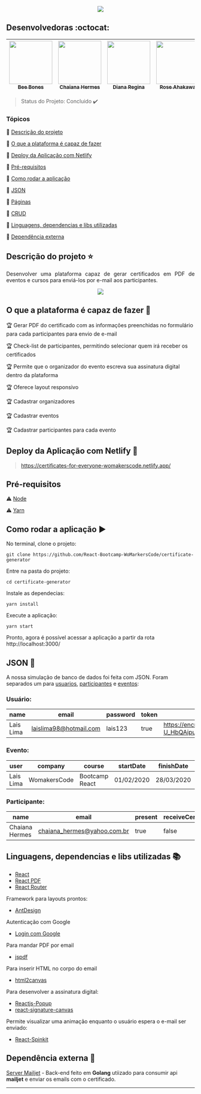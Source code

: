 <p align="center">
  <img src="https://user-images.githubusercontent.com/46378210/80918424-34fffd00-8d3b-11ea-99ee-477a3ebf4d89.png">
</p>

## Desenvolvedoras :octocat:

| [<img src="https://avatars2.githubusercontent.com/u/40778029?s=400&u=0ff80f01d3cb66b2af110aea5d30701d8ac6b6ec&v=4" width=115><br><sub>Bee Bones</sub>](https://github.com/beebones) |[<img src="https://media-exp1.licdn.com/dms/image/C4E03AQGE1Yb8mAu4_A/profile-displayphoto-shrink_200_200/0?e=1592438400&v=beta&t=-ANjM-l29GR6AVf_OxXkfk7NH424lVgJmjQIgIos2Ck" width=115><br><sub>Chaiana Hermes</sub>](https://github.com/chaihermes) | [<img src="https://avatars2.githubusercontent.com/u/46378210?s=400&u=071f7791bb03f8e102d835bdb9c2f0d3d24e8a34&v=4" width=115><br><sub>Diana Regina</sub>](https://github.com/Diana-ops) | [<img src="https://avatars0.githubusercontent.com/u/56303576?s=400&u=b3afc995a8a4a0a5b0af9ff64e4953c907927f23&v=4" width=115><br><sub>Rose Ahakawa</sub>](https://github.com/ahakawa) |
| :---: | :---: | :---: | :---:

> Status do Projeto: Concluido :heavy_check_mark:

### Tópicos 

:small_blue_diamond: [Descrição do projeto](#descrição-do-projeto-star)

:small_blue_diamond: [O que a plataforma é capaz de fazer](#o-que-a-plataforma-é-capaz-de-fazer-checkered_flag)

:small_blue_diamond: [Deploy da Aplicação com Netlify](#deploy-da-aplicação-com-netlify-dash)

:small_blue_diamond: [Pré-requisitos](#pré-requisitos)

:small_blue_diamond: [Como rodar a aplicação](#como-rodar-a-aplicação-arrow_forward)

:small_blue_diamond: [JSON](#json-floppy_disk)

:small_blue_diamond: [Páginas](#páginas)

:small_blue_diamond: [CRUD](#crud)

:small_blue_diamond: [Linguagens, dependencias e libs utilizadas ](#linguagens-dependencias-e-libs-utilizadas-books)

:small_blue_diamond: [Dependência externa](#dependência-externa-incoming_envelope)

## Descrição do projeto :star:

<p align="justify">
Desenvolver uma plataforma capaz de gerar certificados em PDF de eventos e cursos para enviá-los por e-mail aos participantes.
</p>

<p align="center">
<img src="https://user-images.githubusercontent.com/46378210/80231326-9a603980-8629-11ea-8798-eabacda99982.png"/>
</p>

## O que a plataforma é capaz de fazer :checkered_flag:

:trophy: Gerar PDF do certificado com as informações preenchidas no formulário para cada participantes para envio de e-mail 

:trophy: Check-list de participantes, permitindo selecionar quem irá receber os certificados 

:trophy: Permite que o organizador do evento escreva sua assinatura digital dentro da plataforma

:trophy: Oferece layout responsivo 

:trophy: Cadastrar organizadores 

:trophy: Cadastrar eventos 

:trophy: Cadastrar participantes para cada evento

## Deploy da Aplicação com Netlify :dash:

> https://certificates-for-everyone-womakerscode.netlify.app/

## Pré-requisitos

:warning: [Node](https://nodejs.org/en/download/)

:warning: [Yarn](https://classic.yarnpkg.com/pt-BR/docs/install/#windows-stable) 

## Como rodar a aplicação :arrow_forward:

No terminal, clone o projeto: 

```
git clone https://github.com/React-Bootcamp-WoMarkersCode/certificate-generator
```

Entre na pasta do projeto:  

```
cd certificate-generator
```

Instale as dependecias:

```
yarn install
```

Execute a aplicação:

```
yarn start
```

Pronto, agora é possível acessar a aplicação a partir da rota http://localhost:3000/ 

## JSON :floppy_disk:

A nossa simulação de banco de dados foi feita com JSON. Foram separados um para [usuarios](https://github.com/React-Bootcamp-WoMarkersCode/certificate-generator/blob/DianaRegina/certificate/src/services/users.json), [participantes](https://github.com/React-Bootcamp-WoMarkersCode/certificate-generator/blob/DianaRegina/certificate/src/services/participantes.json) e [eventos](https://github.com/React-Bootcamp-WoMarkersCode/certificate-generator/blob/DianaRegina/certificate/src/services/events.json):

### Usuário: 

|name|email|password|token|avatar|
| -------- |-------- |-------- |-------- |-------- |
|Lais Lima|laislima98@hotmail.com|lais123|true|https://encrypted-tbn0.gstatic.com/images?q=tbn%3AANd9GcS9-U_HbQAipum9lWln3APcBIwng7T46hdBA42EJv8Hf6Z4fDT3&usqp=CAU|

### Evento: 

|user|company|course|startDate|finishDate|workload|logo|
| -------- |-------- |-------- |-------- |-------- |-------- |-------- |
|Lais Lima|WomakersCode|Bootcamp React|01/02/2020|28/03/2020|56|https://miro.medium.com/max/478/1*jriufqYKgJTW4DKrBizU5w.png|https://upload.wikimedia.org/wikipedia/commons/7/7f/Assinatura_Jos%C3%A9_Saramago.png|

### Participante: 

|name|email|present|receiveCertificate|course|
| -------- |-------- |-------- |-------- |-------- |
|Chaiana Hermes|chaiana_hermes@yahoo.com.br|true|false|Bootcamp React|

## Linguagens, dependencias e libs utilizadas :books:

- [React](https://pt-br.reactjs.org/docs/create-a-new-react-app.html)
- [React PDF](https://react-pdf.org/)
- [React Router](https://reacttraining.com/react-router/web/guides/quick-start)

Framework para layouts prontos:
- [AntDesign](https://ant.design/docs/react/introduce) 

Autenticação com Google
- [Login com Google](https://www.npmjs.com/package/react-google-login)

Para mandar PDF por email
- [jspdf](https://www.npmjs.com/package/jspdf) 

Para inserir HTML no corpo do email
- [html2canvas](https://www.npmjs.com/package/html2canvas)

Para desenvolver a assinatura digital:

- [Reactjs-Popup](https://react-popup.elazizi.com/getting-started/)
- [react-signature-canvas](https://www.npmjs.com/package/react-signature-canvas)

Permite visualizar uma animação enquanto o usuário espera o e-mail ser enviado:
- [React-Spinkit](https://github.com/KyleAMathews/react-spinkit)

## Dependência externa :incoming_envelope:
[Server Mailjet](https://github.com/beebones/server-mailjet) - Back-end feito em **Golang** utiizado para consumir api **mailjet** e enviar os emails com o certificado.
<hr/>
